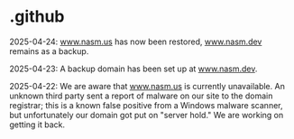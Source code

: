 # .github
2025-04-24: www.nasm.us has now been restored, www.nasm.dev remains as
a backup.

2025-04-23: A backup domain has been set up at www.nasm.dev.

2025-04-22: We are aware that www.nasm.us is currently
unavailable. An unknown third party sent a report of malware on our
site to the domain registrar; this is a known false
positive from a Windows malware scanner, but unfortunately our domain
got put on "server hold." We are working on getting it back.

